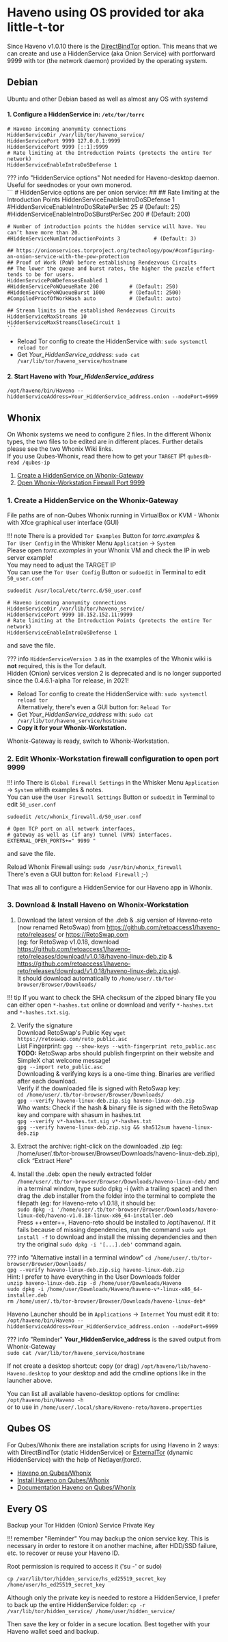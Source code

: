 # Haveno using OS provided tor aka little-t-tor

Since Haveno v1.0.10 there is the [DirectBindTor](https://github.com/haveno-dex/haveno/commit/3d44f3777c7bdf56707ca5d0768877535ac854c5) option.
This means that we can create and use a HiddenService (aka Onion Service) with portforward 9999 with tor (the network daemon) provided by the operating system.

## Debian

Ubuntu and other Debian based as well as almost any OS with systemd

#### 1. Configure a HiddenService in: `/etc/tor/torrc`

```
# Haveno incoming anonymity connections
HiddenServiceDir /var/lib/tor/haveno_service/
HiddenServicePort 9999 127.0.0.1:9999
HiddenServicePort 9999 [::1]:9999
# Rate limiting at the Introduction Points (protects the entire Tor network)
HiddenServiceEnableIntroDoSDefense 1
```

??? info "HiddenService options"
    Not needed for Haveno-desktop daemon. Useful for seednodes or your own monerod.<br>
    ```
    # HiddenService options are per onion service:
    ##
    ## Rate limiting at the Introduction Points
    HiddenServiceEnableIntroDoSDefense 1
    #HiddenServiceEnableIntroDoSRatePerSec 25       # (Default: 25)
    #HiddenServiceEnableIntroDoSBurstPerSec 200     # (Default: 200)

    # Number of introduction points the hidden service will have. You can’t have more than 20.
    #HiddenServiceNumIntroductionPoints 3           # (Default: 3)

    ## https://onionservices.torproject.org/technology/pow/#configuring-an-onion-service-with-the-pow-protection
    ## Proof of Work (PoW) before establishing Rendezvous Circuits
    ## The lower the queue and burst rates, the higher the puzzle effort tends to be for users.
    HiddenServicePoWDefensesEnabled 1
    #HiddenServicePoWQueueRate 200          # (Default: 250)
    #HiddenServicePoWQueueBurst 1000        # (Default: 2500)
    #CompiledProofOfWorkHash auto           # (Default: auto)

    ## Stream limits in the established Rendezvous Circuits
    HiddenServiceMaxStreams 10
    HiddenServiceMaxStreamsCloseCircuit 1
    ```

- Reload Tor config to create the HiddenService with: `sudo systemctl reload tor`
- Get *Your_HiddenService_address*: `sudo cat /var/lib/tor/haveno_service/hostname`

#### 2. Start Haveno with *Your_HiddenService_address*

`/opt/haveno/bin/Haveno --hiddenServiceAddress=Your_HiddenService_address.onion --nodePort=9999`

## Whonix

On Whonix systems we need to configure 2 files. In the different Whonix types, the two files to be edited are in different places. Further details please see the two Whonix Wiki links.<br>
If you use Qubes-Whonix, read there how to get your `TARGET` IP! `qubesdb-read /qubes-ip`

1. [Create a HiddenService on Whonix-Gateway](https://www.whonix.org/wiki/Onion_Services#Step_2:_Edit_Tor_Configuration)
2. [Open Whonix-Workstation Firewall Port 9999](https://www.whonix.org/wiki/Onion_Services#Step_2:_Open_Whonix-Workstation_Firewall_Port)

### 1. Create a HiddenService on the Whonix-Gateway

File paths are of non-Qubes Whonix running in VirtualBox or KVM - Whonix with Xfce graphical user interface (GUI)

!!! note
    There is a provided `Tor Examples` Button for *torrc.examples* &<br>
    `Tor User Config` in the Whisker Menu `Application` -> `System`<br>
    Please open *torrc.examples* in your Whonix VM and check the IP in web server example!<br>
    You may need to adjust the TARGET IP<br>
    You can use the `Tor User Config` Button or `sudoedit` in Terminal to edit `50_user.conf`

`sudoedit /usr/local/etc/torrc.d/50_user.conf`

```
# Haveno incoming anonymity connections
HiddenServiceDir /var/lib/tor/haveno_service/
HiddenServicePort 9999 10.152.152.11:9999
# Rate limiting at the Introduction Points (protects the entire Tor network)
HiddenServiceEnableIntroDoSDefense 1
```
and save the file.

??? info
    `HiddenServiceVersion 3` as in the examples of the Whonix wiki is **not** required, this is the Tor default.<br>
    Hidden (Onion) services version 2 is deprecated and is no longer supported since the 0.4.6.1-alpha Tor release, in 2021!

- Reload Tor config to create the HiddenService with: `sudo systemctl reload tor`<br>
Alternatively, there's even a GUI button for: `Reload Tor`
- Get *Your_HiddenService_address* with: `sudo cat /var/lib/tor/haveno_service/hostname`
- **Copy it for your Whonix-Workstation.**

Whonix-Gateway is ready, switch to Whonix-Workstation.

### 2. Edit Whonix-Workstation firewall configuration to open port 9999

!!! info
    There is `Global Firewall Settings` in the Whisker Menu `Application` -> `System` whith examples & notes.<br>
    You can use the `User Firewall Settings` Button or `sudoedit` in Terminal to edit `50_user.conf`

`sudoedit /etc/whonix_firewall.d/50_user.conf`

```
# Open TCP port on all network interfaces,
# gateway as well as (if any) tunnel (VPN) interfaces.
EXTERNAL_OPEN_PORTS+=" 9999 "
```
and save the file.

Reload Whonix Firewall using: `sudo /usr/bin/whonix_firewall`<br>
There's even a GUI button for: `Reload Firewall` ;-)


That was all to configure a HiddenService for our Haveno app in Whonix.

### 3. Download & Install Haveno on Whonix-Workstation

1. Download the latest version of the .deb & .sig version of Haveno-reto (now renamed RetoSwap) from https://github.com/retoaccess1/haveno-reto/releases/ or https://RetoSwap.com <br>
(eg: for RetoSwap v1.0.18, download https://github.com/retoaccess1/haveno-reto/releases/download/v1.0.18/haveno-linux-deb.zip & https://github.com/retoaccess1/haveno-reto/releases/download/v1.0.18/haveno-linux-deb.zip.sig).<br>
It should download automatically to `/home/user/.tb/tor-browser/Browser/Downloads/`

!!! tip
    If you want to check the SHA checksum of the zipped binary file you can either open `*-hashes.txt` online or download and verify `*-hashes.txt` and `*-hashes.txt.sig`.


2. Verify the signature<br>
Download RetoSwap's Public Key `wget https://retoswap.com/reto_public.asc`<br>
List Fingerprint: `gpg --show-keys --with-fingerprint reto_public.asc`<br>
**TODO:** RetoSwap arbs should publish fingerprint on their website and SimpleX chat welcome message!<br>
`gpg --import reto_public.asc`<br>
Downloading & verifying keys is a one-time thing. Binaries are verified after each download.<br>
Verify if the downloaded file is signed with RetoSwap key:<br>
`cd /home/user/.tb/tor-browser/Browser/Downloads/`<br>
`gpg --verify haveno-linux-deb.zip.sig haveno-linux-deb.zip`<br>
Who wants: Check if the hash **&** binary file is signed with the RetoSwap key and compare with shasum in hashes.txt<br>
`gpg --verify v*-hashes.txt.sig v*-hashes.txt`<br>
`gpg --verify haveno-linux-deb.zip.sig && sha512sum haveno-linux-deb.zip`

3. Extract the archive: right-click on the downloaded .zip (eg: /home/user/.tb/tor-browser/Browser/Downloads/haveno-linux-deb.zip), click “Extract Here”<br>
4. Install the .deb: open the newly extracted folder<br>
`/home/user/.tb/tor-browser/Browser/Downloads/haveno-linux-deb/` and in a terminal window, type sudo dpkg -i (with a trailing space) and then drag the .deb installer from the folder into the terminal to complete the filepath (eg: for Haveno-reto v1.0.18, it should be:<br>
`sudo dpkg -i '/home/user/.tb/tor-browser/Browser/Downloads/haveno-linux-deb/haveno-v1.0.18-linux-x86_64-installer.deb`<br>
Press ++enter++, Haveno-reto should be installed to /opt/haveno/. If it fails because of missing dependencies, run the command `sudo apt install -f` to download and install the missing dependencies and then try the original `sudo dpkg -i '[...].deb'` command again.

??? info "Alternative install in a terminal window"
    `cd /home/user/.tb/tor-browser/Browser/Downloads/`<br>
    `gpg --verify haveno-linux-deb.zip.sig haveno-linux-deb.zip`<br>
    Hint: I prefer to have everything in the User Downloads folder<br>
    `unzip haveno-linux-deb.zip -d /home/user/Downloads/Haveno`<br>
    `sudo dpkg -i /home/user/Downloads/Haveno/haveno-v*-linux-x86_64-installer.deb`<br>
    `rm /home/user/.tb/tor-browser/Browser/Downloads/haveno-linux-deb*`


Haveno Launcher should be in `Applications` -> `Internet` You must edit it to:<br>
`/opt/haveno/bin/Haveno --hiddenServiceAddress=Your_HiddenService_address.onion --nodePort=9999`

??? info "Reminder"
    **Your_HiddenService_address** is the saved output from Whonix-Gateway<br>
    `sudo cat /var/lib/tor/haveno_service/hostname`

If not create a desktop shortcut: copy (or drag) `/opt/haveno/lib/haveno-Haveno.desktop` to your desktop and add the cmdline options like in the launcher above.

You can list all available haveno-desktop options for cmdline:<br>
`/opt/haveno/bin/Haveno -h`<br>
or to use in `/home/user/.local/share/Haveno-reto/haveno.properties`

## Qubes OS

For Qubes/Whonix there are installation scripts for using Haveno in 2 ways:<br>
with DirectBindTor (static HiddenService) or [ExternalTor](external-tor-usage.md) (dynamic HiddenService) with the help of Netlayer/jtorctl.

- [Haveno on Qubes/Whonix](https://github.com/haveno-dex/haveno/tree/master/scripts/install_whonix_qubes)
- [Install Haveno on Qubes/Whonix](https://github.com/haveno-dex/haveno/blob/master/scripts/install_whonix_qubes/README.md)
- [Documentation Haveno on Qubes/Whonix](https://github.com/haveno-dex/haveno/blob/master/scripts/install_whonix_qubes/INSTALL.md)

## Every OS

Backup your Tor Hidden (Onion) Service Private Key

!!! remember "Reminder"
    You may backup the onion service key. This is necessary in order to restore it on another machine, after HDD/SSD failure, etc. to recover or reuse your Haveno ID.

Root permission is required to access it ('su -' or sudo)

`cp /var/lib/tor/hidden_service/hs_ed25519_secret_key /home/user/hs_ed25519_secret_key`

Although only the private key is needed to restore a HiddenService, I prefer to back up the entire HiddenService folder:
`cp -r /var/lib/tor/hidden_service/ /home/user/hidden_service/`

Then save the key or folder in a secure location. Best together with your Haveno wallet seed and backup.
